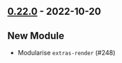 ## [0.22.0](https://github.com/Kevin-Lee/extras/issues?utf8=%E2%9C%93&q=is%3Aissue+is%3Aclosed+-label%3Ainvalid+milestone%3Amilestone23) - 2022-10-20

## New Module
* Modularise `extras-render` (#248)
